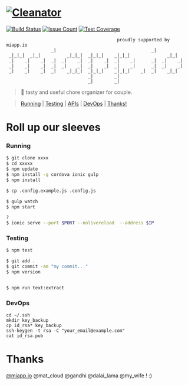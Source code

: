 # [![Cleanator](https://miappio.github.io/cleanator/img/background/screen02.jpg)](https://miapp.io/app/cleanator/download)
[![Build Status](https://travis-ci.org/miappio/cleanator.svg?branch=master)](https://travis-ci.org/miappio/cleanator)
[![Issue Count](https://codeclimate.com/github/miappio/cleanator/badges/issue_count.svg)](https://codeclimate.com/github/miappio/cleanator/issues)
[![Test Coverage](https://codeclimate.com/github/mlefree/c9_wsk/badges/coverage.svg)](https://codeclimate.com/github/mlefree/c9_wsk/coverage)

                                              proudly supported by miapp.io
                     _|                                    _|            
     _|_|_|  _|_|          _|_|_|  _|_|_|    _|_|_|              _|_|    
     _|    _|    _|  _|  _|    _|  _|    _|  _|    _|      _|  _|    _|  
     _|    _|    _|  _|  _|    _|  _|    _|  _|    _|      _|  _|    _|  
     _|    _|    _|  _|    _|_|_|  _|_|_|    _|_|_|    _|  _|    _|_|    
                                   _|        _|                          
                                   _|        _|                          
> :hamburger:  tasty and useful chore organizer for couple.

> [Running](#running) | [Testing](#testing) | [APIs](#apis) | [DevOps](#devops) | [Thanks!](#thanks)

# Roll up our sleeves 

### Running

```bash
$ git clone xxxx
$ cd xxxxx
$ npm update
$ npm install -g cordova ionic gulp
$ npm install

$ cp .config.example.js .config.js

$ gulp watch
$ npm start 

?
$ ionic serve --port $PORT --nolivereload  --address $IP
```

### Testing


```bash
$ npm test

$ git add .
$ git commit -am "my commit..."
$ npm version


$ npm run text:extract
```


### DevOps

    cd ~/.ssh
    mkdir key_backup
    cp id_rsa* key_backup
    ssh-keygen -t rsa -C "your_email@example.com"
    cat id_rsa.pub

# Thanks

[@miapp.io](https://miapp.io) @mat_cloud @gandhi @dalai_lama @my_wife !  :)


